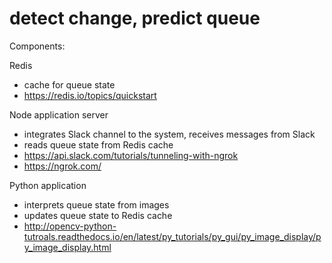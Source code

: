 # detect change, predict queue


Components:

Redis
 - cache for queue state 
 - https://redis.io/topics/quickstart

Node application server
 - integrates Slack channel to the system, receives messages from Slack
 - reads queue state from Redis cache
 - https://api.slack.com/tutorials/tunneling-with-ngrok
 - https://ngrok.com/
 
Python application
 - interprets queue state from images
 - updates queue state to Redis cache
 - http://opencv-python-tutroals.readthedocs.io/en/latest/py_tutorials/py_gui/py_image_display/py_image_display.html









 




